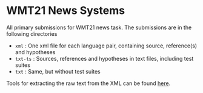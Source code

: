 # WMT21 News Systems

All primary submissions for WMT21 news task. The submissions are in the following directories

* `xml` : One xml file for each language pair, containing source, reference(s) and hypotheses
* `txt-ts` : Sources, references and hypotheses in text files, including test suites
* `txt` : Same, but without test suites

Tools for extracting the raw text from the XML can be found [here](https://github.com/wmt-conference/wmt-format-tools).
